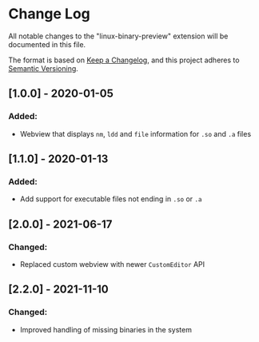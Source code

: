 # Change Log
All notable changes to the "linux-binary-preview" extension will be documented in this file.

The format is based on [Keep a Changelog](https://keepachangelog.com/en/1.0.0/),
and this project adheres to [Semantic Versioning](https://semver.org/spec/v2.0.0.html).

## [1.0.0] - 2020-01-05
### Added:
 * Webview that displays `nm`, `ldd` and `file` information for `.so` and `.a` files

## [1.1.0] - 2020-01-13
### Added:
 * Add support for executable files not ending in `.so` or `.a`
## [2.0.0] - 2021-06-17
### Changed:
 * Replaced custom webview with newer `CustomEditor` API
## [2.2.0] - 2021-11-10
### Changed:
 * Improved handling of missing binaries in the system